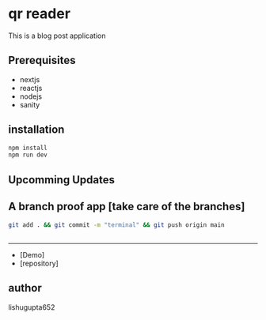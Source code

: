 # qr reader

This is a blog post application

## Prerequisites

- nextjs
- reactjs
- nodejs
- sanity

## installation

```bash
npm install
npm run dev
```

## Upcomming Updates

## A branch proof app [take care of the branches]

```bash
git add . && git commit -m "terminal" && git push origin main
```

##

---

- [Demo]
- [repository]

## author

lishugupta652
